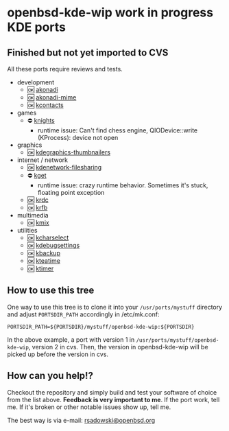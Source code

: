 # openbsd-kde-wip work in progress KDE ports

## Finished but not yet imported to CVS

All these ports require reviews and tests.

- development
    - :ok: [akonadi](x11/kde-applications/akonadi)
    - :ok: [akonadi-mime](x11/kde-applications/akonadi-mime)
    - :ok: [kcontacts](x11/kde-applications/kcontacts)
- games
    - :no_entry: [knights](x11/kde-applications/knights)
       -  runtime issue: Can't find chess engine, QIODevice::write (KProcess): device not open
- graphics
    - :ok: [kdegraphics-thumbnailers](x11/kde-applications/kdegraphics-thumbnailers)
- internet / network
    - :ok: [kdenetwork-filesharing](x11/kde-applications/kdenetwork-filesharing)
    - :no_entry: [kget](x11/kde-applications/kget)
       -  runtime issue: crazy runtime behavior. Sometimes it's stuck, floating point exception
    - :ok: [krdc](x11/kde-applications/krdc)
    - :ok: [krfb](x11/kde-applications/krfb)
- multimedia
    - :ok: [kmix](x11/kde-applications/kmix)
- utilities
    - :ok: [kcharselect](x11/kde-applications/kcharselect)
    - :ok: [kdebugsettings](x11/kde-applications/kdebugsettings)
    - :ok: [kbackup](x11/kde-applications/kbackup)
    - :ok: [kteatime](x11/kde-applications/kteatime)
    - :ok: [ktimer](x11/kde-applications/ktimer)

## How to use this tree

One way to use this tree is to clone it into your `/usr/ports/mystuff`
directory and adjust `PORTSDIR_PATH` accordingly in /etc/mk.conf:

	PORTSDIR_PATH=${PORTSDIR}/mystuff/openbsd-kde-wip:${PORTSDIR}

In the above example, a port with version 1 in `/usr/ports/mystuff/openbsd-kde-wip`,
version 2 in cvs.  Then, the version in openbsd-kde-wip will be picked up before
the version in cvs.

## How can you help!?

Checkout the repository and simply build and test your software of choice from
the list above. **Feedback is very important to me**. If the port work, tell me.
If it's broken or other notable issues show up, tell me.

The best way is via e-mail: <rsadowski@openbsd.org>
